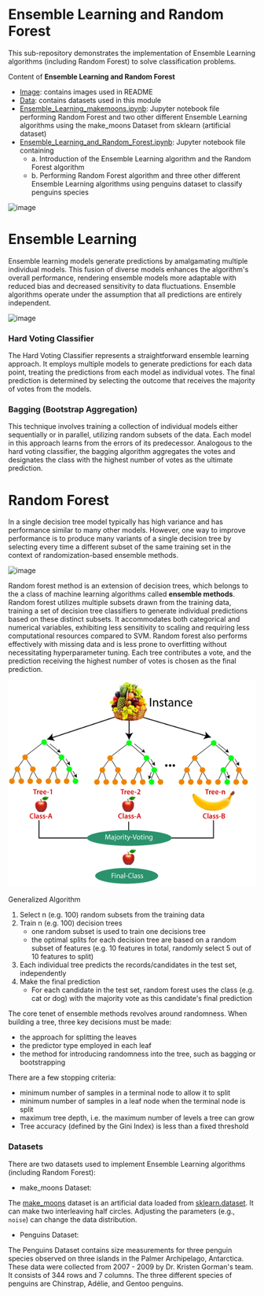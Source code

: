 # Ensemble Learning and Random Forest

This sub-repository demonstrates the implementation of Ensemble Learning algorithms (including Random Forest) to solve classification problems.

Content of **Ensemble Learning and Random Forest**

* [Image](https://github.com/ppunia74/INDE-577_Fall2022/tree/main/SupervisedLearning/10%20-%20Ensemble%20Learning%20and%20Random%20Forest/Image): contains images used in README
* [Data](https://github.com/ppunia74/INDE-577_Fall2022/tree/main/SupervisedLearning/10%20-%20Ensemble%20Learning%20and%20Random%20Forest/Data): contains datasets used in this module
* [Ensemble_Learning_makemoons.ipynb]([b](https://github.com/ppunia74/INDE-577_Fall2022/blob/main/SupervisedLearning/10%20-%20Ensemble%20Learning%20and%20Random%20Forest/Ensemble_Learning_makemoons.ipynb)): Jupyter notebook file performing Random Forest and two other different Ensemble Learning algorithms using the make_moons Dataset from sklearn (artificial dataset)
* [Ensemble_Learning_and_Random_Forest.ipynb](https://github.com/ppunia74/INDE-577_Fall2022/blob/main/SupervisedLearning/10%20-%20Ensemble%20Learning%20and%20Random%20Forest/Ensemble_Learning_and_Random_Forest.ipynb): Jupyter notebook file containing
  * a. Introduction of the Ensemble Learning algorithm and the Random Forest algorithm
  * b. Performing Random Forest algorithm and three other different Ensemble Learning algorithms using penguins dataset to classify penguins species

![image](https://github.com/cissyyang1014/DataScience_and_MachineLearning/blob/main/SupervisedLearning/Ensemble%20Learning%20and%20Random%20Forest/Image/10image001.png)

# Ensemble Learning

Ensemble learning models generate predictions by amalgamating multiple individual models. This fusion of diverse models enhances the algorithm's overall performance, rendering ensemble models more adaptable with reduced bias and decreased sensitivity to data fluctuations. Ensemble algorithms operate under the assumption that all predictions are entirely independent.


![image](https://miro.medium.com/max/2000/1*bUySDOFp1SdzJXWmWJsXRQ.png)

### Hard Voting Classifier

The Hard Voting Classifier represents a straightforward ensemble learning approach. It employs multiple models to generate predictions for each data point, treating the predictions from each model as individual votes. The final prediction is determined by selecting the outcome that receives the majority of votes from the models.

### Bagging (Bootstrap Aggregation)

This technique involves training a collection of individual models either sequentially or in parallel, utilizing random subsets of the data. Each model in this approach learns from the errors of its predecessor. Analogous to the hard voting classifier, the bagging algorithm aggregates the votes and designates the class with the highest number of votes as the ultimate prediction.

# Random Forest

In a single decision tree model typically has high variance and has performance similar to many other models. However, one way to improve performance is to produce many variants of a single decision tree by selecting every time a different subset of the same training set in the context of randomization-based ensemble methods.

![image](https://miro.medium.com/max/2000/1*jXkT3mj1mCqMaX5SqU1wNw.png)

Random forest method is an extension of decision trees, which belongs to the a class of machine learning algorithms called **ensemble methods**. Random forest utilizes multiple subsets drawn from the training data, training a set of decision tree classifiers to generate individual predictions based on these distinct subsets. It accommodates both categorical and numerical variables, exhibiting less sensitivity to scaling and requiring less computational resources compared to SVM. Random forest also performs effectively with missing data and is less prone to overfitting without necessitating hyperparameter tuning. Each tree contributes a vote, and the prediction receiving the highest number of votes is chosen as the final prediction.

![image](https://github.com/ppunia74/INDE-577_Fall2022/blob/main/SupervisedLearning/10%20-%20Ensemble%20Learning%20and%20Random%20Forest/Image/random-forest-classifier.png)


Generalized Algorithm
1. Select n (e.g. 100) random subsets from the training data
2. Train n (e.g. 100) decision trees
   - one random subset is used to train one decisions tree
   - the optimal splits for each decision tree are based on a random subset of features (e.g. 10 features in total, randomly select 5 out of 10 features to split)
 1. Each individual tree predicts the records/candidates in the test set, independently
 2. Make the final prediction
    - For each candidate in the test set, random forest uses the class (e.g. cat or dog) with the majority vote as this candidate's final prediction

The core tenet of ensemble methods revolves around randomness. When building a tree, three key decisions must be made:
- the approach for splitting the leaves
- the predictor type employed in each leaf
- the method for introducing randomness into the tree, such as bagging or bootstrapping

There are a few stopping criteria:
- minimum number of samples in a terminal node to allow it to split
- minimum number of samples in a leaf node when the terminal node is split
- maximum tree depth, i.e. the maximum number of levels a tree can grow
- Tree accuracy (defined by the Gini Index) is less than a fixed threshold


### Datasets

There are two datasets used to implement Ensemble Learning algorithms (including Random Forest):

* make_moons Dataset:

The [make_moons](https://scikit-learn.org/stable/modules/generated/sklearn.datasets.make_moons.html) dataset is an artificial data loaded from [sklearn.dataset](https://scikit-learn.org/stable/modules/classes.html?highlight=dataset#module-sklearn.datasets). It can make two interleaving half circles. Adjusting the parameters (e.g., `noise`) can change the data distribution.

* Penguins Dataset:

The Penguins Dataset contains size measurements for three penguin species observed on three islands in the Palmer Archipelago, Antarctica. These data were collected from 2007 - 2009 by Dr. Kristen Gorman's team. It consists of 344 rows and 7 columns. The three different species of penguins are Chinstrap, Adélie, and Gentoo penguins.
